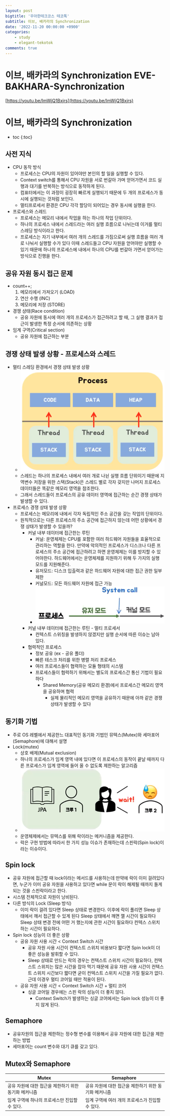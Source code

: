 ```yaml
---
layout: post
bigtitle: '우아한테크코스 테코톡'
subtitle: 이브, 배카라의 Synchronization
date: '2022-11-20 00:00:00 +0900'
categories:
    - study
    - elegant-tekotok
comments: true
---
```


# 이브, 배카라의 Synchronization EVE-BAKHARA-Synchronization
[https://youtu.be/ImWjQ1Bxjrs](https://youtu.be/ImWjQ1Bxjrs)

# 이브, 배카라의 Synchronization
* toc
{:toc}

## 사전 지식 
+ CPU 동작 방식
  + 프로세스는 CPU의 자원이 있어야만 본인의 할 일을 실행할 수 있다. 
  + Context switch를 통해서 CPU 자원을 서로 번갈아 가며 얻어가면서 코드 실행과 대기를 반복하는 방식으로 동작하게 된다.
  + 컴표터에서는 이 과정이 굉장히 빠르게 실행되기 때문에 두 개의 프로세스가 동시에 실행되는 것처럼 보인다. 
  + 멀티프로세서 환경은 CPU 각각 할당이 되어있는 경우 동시에 실행을 한다.
+ 프로세스와 스레드
  + 프로세스는 메모리 내에서 작업을 하는 하나의 작업 단위이다.
  + 하나의 프로세스 내에서 스레드라는 여러 실행 흐름으로 나뉘는데 이거를 멀티스레딩 방식이라고 한다. 
  + 프로세스는 자기 내부에서 여러 개의 스레드를 가짐으로써 실행 흐름을 여러 개로 나눠서 실행할 수가 있다 이때 스레드들고 CPU 자원을 얻어야만 실행할 수 있기 때문에 하나의 프로세스에 내에서 하나의 CPU를 번갈아 가면서 얻어가는 방식으로 진행을 한다.

## 공유 자원 동시 접근 문제 
+ count++;
  1. 메모리에서 가져오기 (LOAD)
  2. 연산 수행 (INC)
  3. 메모리에 저장 (STORE)
+ 경쟁 상태(Race condition)
  + 공유 자원에 동시에 여러 개의 프로세스가 접근하려고 할 때, 그 실행 결과가 접근이 발생한 특정 순서에 의존하는 상황
+ 임계 구역(Critical section)
  + 공유 자원에 접근하는 부분 

## 경쟁 상태 발생 상황 - 프로세스와 스레드
+ 멀티 스레딩 환경에서 경쟁 상태 발생 상황
  + ![img.png](../../../assets/img/elegant-tekotok/EVE-BAKHARA-Synchronization.png)
  + 스레드는 하나의 프로세스 내에서 여러 개로 나뉜 실행 흐름 단위이기 때문에 지역변수 저장을 위한 스택(Stack)은 스레드 별로 각자 갖지만 나머지 프로세스 데이터들은 똑같은 메모리 영역을 참조한다.
  + 그래서 스레드들이 프로세스의 공유 데이터 영역에 접근하는 순간 경쟁 상태가 발생할 수 있다.
+ 프로세스 경쟁 상태 발생 상황
  + 프로세스는 메모리에 내에서 각자 독립적인 주소 공간을 갖는 작업의 단위이다. 
  + 원칙적으로는 다른 프로세스의 주소 공간에 접근하지 않는데 어떤 상황에서 경쟁 상태가 발생할 수 있을까?
    + 커널 내부 데이터에 접근한는 루틴 
      + 커널: 운영체제는 CPU를 포함한 여러 하드웨어 자원들을 효율적으로 관리하는 역할을 한다. 만약에 악의적인 프로세스가 디스크나 다른 프로세스의 주소 공간에 접근하려고 하면 운영체제는 이를 방지할 수 있어야한다.
      하드웨어에서는 운영체제를 지원하기 위해 두 가지의 실행 모드를 지원해준다.
      + 유저모드: 디스크 입출력과 같은 하드웨어 자원에 대한 접근 권한 일부 제한
      + 커널모드: 모든 하드웨어 자원에 접근 가능  
      + ![img.png](../../../assets/img/elegant-tekotok/EVE-BAKHARA-Synchronization2.png)
    + 커널 내부 데이터에 접근한는 루틴 - 멀티 프로세서
      + 컨텍스트 스위칭을 발생하지 않겠지만 실행 순서에 따른 이슈는 남아 있다. 
    + 협력적인 프로세스 
      + 정보 공유 (ex - 공유 폴더)
      + 빠른 테스크 처리를 위한 병렬 처리 프로세스
      + 여러 프로세스들이 협력하는 모듈 형태의 시스템
      + 프로세스들이 협력하기 위해서는 별도의 프로세스간 통신 기법이 필요하다 
        + Shared Memory(공유 메모리 환경)에서 프로세스간 메모리 영역을 공유하며 협력
          + 실제 물리적인 메모리 영역을 공유하기 때문에 아까 같은 경쟁 상태가 발생할 수 있다

## 동기화 기법 
+ 주로 OS 레벨에서 제공한느 대표적인 동기화 기법인 뮤텍스(Mutex)와 세마포어(Semaphore)에 대해서 설명 
+ Lock(mutex)
  + 상호 배제(Mutual exclusion)
  + 하나의 프로세스가 임계 영역 내에 있다면 이 프로세스의 동작이 끝날 때까지 다른 프로세스가 임계 영역에 들어 올 수 없도록 제한하는 알고리즘
  + ![img.png](../../../assets/img/elegant-tekotok/EVE-BAKHARA-Synchronization3.png)
  + 운영체제에서는 뮤텍스를 위해 락이라는 메커니즘을 제공한다. 
  + 락은 구현 방법에 따라서 한 가지 성능 이슈가 존재하는데 스핀락(Spin lock)이라는 이슈이다.

## Spin lock
+ 공유 자원에 접근할 때 lock이라는 메서드를 사용하는데 만약에 락이 이미 걸려있다면, 누군가 이미 공유 자원을 사용하고 있다면  while 문이 락이 해제될 때까지 돌게 되는 것을 스핀락이라고 한다.
+ 시스템 전체적으로 자원이 낭비된다. 
+ 다른 방식의 Lock (Sleep 방식)
  + 이미 락이 걸려 있다면 Sleep 상태로 변경한다. 이후에 락이 풀리면 Sleep 상태에서 깨서 접근할 수 있게 된다 Sleep 상태에서 깨면 깰 시간이 필요하다 Sleep 상태 변경 전에 어떤 거 했는지에 관한 시간이 필요하다 컨텍스 스위치 하는 시간이 필요하다.
+ Spin lock 성능이 더 좋은 상황
  + 공유 자원 사용 시간 < Context Switch 시간
    + 공유 자원 사용 시간이 컨텍스트 스위치 비용보다 짧다면 Spin lock이 더 좋은 성능을 발휘할 수 있다. 
    + Sleep 상태로 만드는 락의 경우는 컨텍스트 스위치 시간이 필요하다, 컨텍스트 스위치는 많은 시간을 잡아 먹기 때문에 공유 자원 사용 시간이 컨텍스트 스위치 시간보다 짧다면 굳이 컨텍스트 스위치 시간을 가질 필요가 없다.
    근데 이경우 멀티 코어일 때만 적용이 된다.
  + 공유 자원 사용 시간 < Context Switch 시간 + 멀티 코어 
    + 싱글 코어일 경우에는 스핀 락의 성능이 더 좋지 않다. 
      + Context Switch가 발생하는 싱글 코어에서는 Spin lock 성능이 더 좋지 않게 된다.  

## Semaphore
+ 공유자원의 접근을 제한하는 정수형 변수를 이용해서 공유 자원에 대한 접근을 제한하는 방법
+ 세마포어는 count 변수와 대기 큐를 갖고 있다. 

## Mutex와 Semaphore

| Mutex                           | Semaphore                       |
|---------------------------------|---------------------------------|
| 공유 자원에 대한 접근을 제한하기 위한 동기화 메커니즘  | 공유 자원에 대한 접근을 제한하기 위한 동기화 메커니즘  |
| 임계 구역에 하나의 프로세스만 진입할 수 있다.      | 임계 구역에 여러 개의 프로세스가 진입할 수 있다.    |
